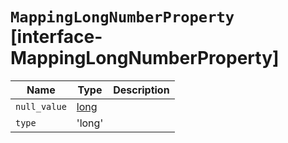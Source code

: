 # `MappingLongNumberProperty` [interface-MappingLongNumberProperty]

| Name | Type | Description |
| - | - | - |
| `null_value` | [long](./long.md) | &nbsp; |
| `type` | 'long' | &nbsp; |

